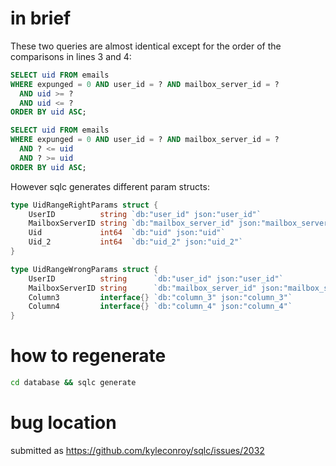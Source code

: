 # in brief

These two queries are almost identical except for the order of the comparisons in lines 3 and 4:

```sql
SELECT uid FROM emails
WHERE expunged = 0 AND user_id = ? AND mailbox_server_id = ?
  AND uid >= ?
  AND uid <= ?
ORDER BY uid ASC;
```

```sql
SELECT uid FROM emails
WHERE expunged = 0 AND user_id = ? AND mailbox_server_id = ?
  AND ? <= uid
  AND ? >= uid
ORDER BY uid ASC;
```

However sqlc generates different param structs:

```go
type UidRangeRightParams struct {
	UserID          string `db:"user_id" json:"user_id"`
	MailboxServerID string `db:"mailbox_server_id" json:"mailbox_server_id"`
	Uid             int64  `db:"uid" json:"uid"`
	Uid_2           int64  `db:"uid_2" json:"uid_2"`
}
```

```go
type UidRangeWrongParams struct {
	UserID          string      `db:"user_id" json:"user_id"`
	MailboxServerID string      `db:"mailbox_server_id" json:"mailbox_server_id"`
	Column3         interface{} `db:"column_3" json:"column_3"`
	Column4         interface{} `db:"column_4" json:"column_4"`
}
```

# how to regenerate

```sh
cd database && sqlc generate
```

# bug location

submitted as https://github.com/kyleconroy/sqlc/issues/2032
